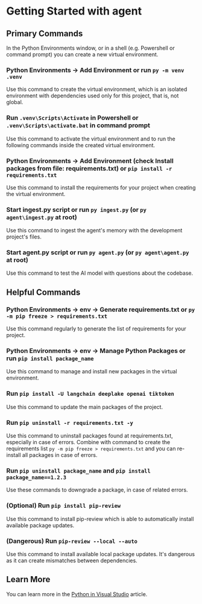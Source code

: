 # Getting Started with agent

## Primary Commands

In the Python Environments window, or in a shell (e.g. Powershell or command prompt) you can create a new virtual environment.

### Python Environments -> Add Environment or run `py -m venv .venv`

Use this command to create the virtual environment, which is an isolated environment with dependencies used only for this project, that is, not global.

### Run `.venv\Scripts\Activate` in Powershell or `.venv\Scripts\activate.bat` in command prompt

Use this command to activate the virtual environment and to run the following commands inside the created virtual environment.

### Python Environments -> Add Environment (check Install packages from file: requirements.txt) or `pip install -r requirements.txt`

Use this command to install the requirements for your project when creating the virtual environment.

### Start ingest.py script or run `py ingest.py` (or `py agent\ingest.py` at root)

Use this command to ingest the agent's memory with the development project's files.

### Start agent.py script or run `py agent.py` (or `py agent\agent.py` at root)

Use this command to test the AI model with questions about the codebase.

## Helpful Commands

### Python Environments -> env -> Generate requirements.txt or `py -m pip freeze > requirements.txt`

Use this command regularly to generate the list of requirements for your project.

### Python Environments -> env -> Manage Python Packages or run `pip install package_name`

Use this command to manage and install new packages in the virtual environment.

### Run `pip install -U langchain deeplake openai tiktoken`

Use this command to update the main packages of the project.

### Run `pip uninstall -r requirements.txt -y`

Use this command to uninstall packages found at requirements.txt, especially in case of errors. Combine with command to create the requirements list `py -m pip freeze > requirements.txt` and you can re-install all packages in case of errors.

### Run `pip uninstall package_name` and `pip install package_name==1.2.3`

Use these commands to downgrade a package, in case of related errors.

### (Optional) Run `pip install pip-review`

Use this command to install pip-review which is able to automatically install available package updates.

### (Dangerous) Run `pip-review --local --auto`

Use this command to install available local package updates. It's dangerous as it can create mismatches between dependencies.

## Learn More

You can learn more in the [Python in Visual Studio](https://learn.microsoft.com/en-gb/visualstudio/python/tutorial-working-with-python-in-visual-studio-step-01-create-project?view=vs-2022) article.